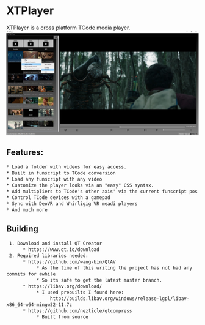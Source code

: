 # XTPlayer
XTPlayer is a cross platform TCode media player. 
![Main window](/main.jpg)

## Features: 
    * Load a folder with videos for easy access.
    * Built in funscript to TCode conversion
    * Load any funscript with any video
    * Customize the player looks via an "easy" CSS syntax.
    * Add multipliers to TCode's other axis' via the current funscript pos
    * Control TCode devices with a gamepad
    * Sync with DeoVR and Whirligig VR meadi players
    * And much more


## Building
     1. Download and install QT Creator
          * https://www.qt.io/download
     2. Required libraries needed:
          * https://github.com/wang-bin/QtAV
               * As the time of this writing the project has not had any commits for awhile
               * So its safe to get the latest master branch.
          * https://libav.org/download/
               * I used prebuilts I found here: 
                    http://builds.libav.org/windows/release-lgpl/libav-x86_64-w64-mingw32-11.7z
          * https://github.com/nezticle/qtcompress
               * Built from source
          
          
    
    


